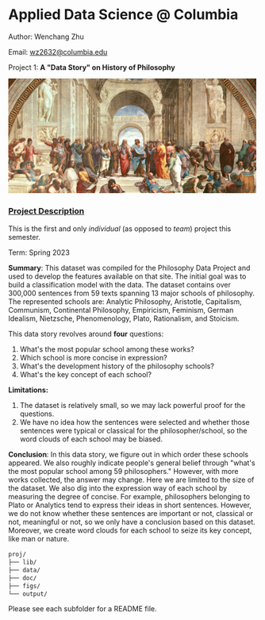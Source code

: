 # Applied Data Science @ Columbia

Author: Wenchang Zhu

Email: wz2632@columbia.edu

Project 1: **A "Data Story" on History of Philosophy**

<img src="figs/philosophy.png" width="500">


### [Project Description](doc/)
This is the first and only *individual* (as opposed to *team*) project this semester. 

Term: Spring 2023

**Summary**: This dataset was compiled for the Philosophy Data Project and used to develop the features available on that site. The initial goal was to build a classification model with the data. The dataset contains over 300,000 sentences from 59 texts spanning 13 major schools of philosophy. The represented schools are: Analytic Philosophy, Aristotle, Capitalism, Communism, Continental Philosophy, Empiricism, Feminism, German Idealism, Nietzsche, Phenomenology, Plato, Rationalism, and Stoicism.

This data story revolves around **four** questions:

1.   What's the most popular school among these works?
2.   Which school is more concise in expression?
3.   What's the development history of the philosophy schools?
4.   What's the key concept of each school?

**Limitations:**

1.   The dataset is relatively small, so we may lack powerful proof for the questions.
2.   We have no idea how the sentences were selected and whether those sentences were typical or classical for the philosopher/school, so the word clouds of each school may be biased. 

**Conclusion**: In this data story, we figure out in which order these schools appeared. We also roughly indicate people's general belief through "what's the most popular school among 59 philosophers." However, with more works collected, the answer may change. Here we are limited to the size of the dataset. We also dig into the expression way of each school by measuring the degree of concise. For example, philosophers belonging to Plato or Analytics tend to express their ideas in short sentences. However, we do not know whether these sentences are important or not, classical or not, meaningful or not, so we only have a conclusion based on this dataset. Moreover, we create word clouds for each school to seize its key concept, like man or nature. 

```
proj/
├── lib/
├── data/
├── doc/
├── figs/
└── output/
```

Please see each subfolder for a README file.

